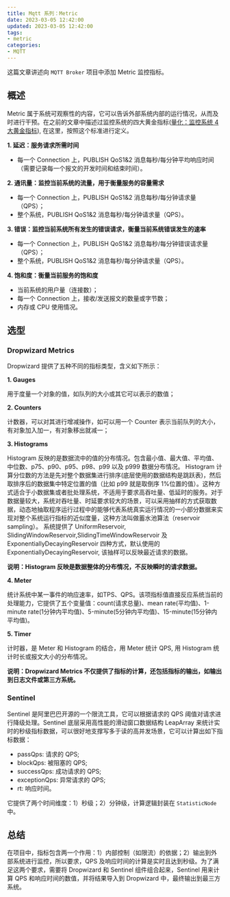 ```yaml
---
title: Mqtt 系列：Metric
date: 2023-03-05 12:42:00
updated: 2023-03-05 12:42:00
tags:
- metric
categories:
- MQTT
---
```


这篇文章讲述向 `MQTT Broker` 项目中添加 Metric 监控指标。

<!-- more -->

## 概述

Metric 属于系统可观察性的内容，它可以告诉外部系统内部的运行情况，从而及时进行干预。在之前的文章中描述过监控系统的四大黄金指标([量化：监控系统 4 大黄金指标](https://zhangxt.top/2022/01/22/four-golden-signals-of-monitor/)), 在这里，按照这个标准进行定义。

**1. 延迟：服务请求所需时间**
- 每一个 Connection 上，PUBLISH QoS1&2 消息每秒/每分钟平均响应时间（需要记录每一个报文的开发时间和结束时间）。

**2. 通讯量：监控当前系统的流量，用于衡量服务的容量需求**
- 每一个 Connection 上，PUBLISH QoS1&2 消息每秒/每分钟请求量（QPS）；
- 整个系统，PUBLISH QoS1&2 消息每秒/每分钟请求量（QPS）。

**3. 错误：监控当前系统所有发生的错误请求，衡量当前系统错误发生的速率**
- 每一个 Connection 上，PUBLISH QoS1&2 消息每秒/每分钟错误请求量（QPS）；
- 整个系统，PUBLISH QoS1&2 消息每秒/每分钟请求量（QPS）。

**4. 饱和度：衡量当前服务的饱和度**
- 当前系统的用户量（连接数）；
- 每一个 Connection 上，接收/发送报文的数量或字节数；
- 内存或 CPU 使用情况。

## 选型

### Dropwizard Metrics 

Dropwizard 提供了五种不同的指标类型，含义如下所示：

**1. Gauges**

用于度量一个对象的值，如队列的大小或其它可以表示的数值；

**2. Counters**

计数器，可以对其进行增减操作，如可以用一个 Counter 表示当前队列的大小，有对象加入加一，有对象移出就减一；



**3. Histograms**

Histogram 反映的是数据流中的值的分布情况。包含最小值、最大值、平均值、中位数、p75、p90、p95、p98、p99 以及 p999 数据分布情况。
Histogram 计算分位数的方法是先对整个数据集进行排序(底层使用的数据结构是跳跃表)，然后取排序后的数据集中特定位置的值（比如 p99 就是取倒序 1%位置的值）。这种方式适合于小数据集或者批处理系统，不适用于要求高吞吐量、低延时的服务。对于数据量较大，系统对吞吐量、时延要求较大的场景，可以采用抽样的方式获取数据，动态地抽取程序运行过程中的能够代表系统真实运行情况的一小部分数据来实现对整个系统运行指标的近似度量，这种方法叫做蓄水池算法（reservoir sampling）。
系统提供了 UniformReservoir, SlidingWindowReservoir,SlidingTimeWindowReservoir 及 ExponentiallyDecayingReservoir 四种方式，默认使用的 ExponentiallyDecayingReservoir, 该抽样可以反映最近请求的数据。

**说明：Histogram 反映是数据整体的分布情况，不反映瞬时的请求数据。**

**4. Meter**

统计系统中某一事件的响应速率，如TPS、QPS。该项指标值直接反应系统当前的处理能力，它提供了五个变量值：count(请求总量)、mean rate(平均值)、1-minute rate(1分钟内平均值)、5-minute(5分钟内平均值)、15-minute(15分钟内平均值)。

**5. Timer**

计时器，是 Meter 和 Histogram 的结合，用 Meter 统计 QPS, 用 Histogram 统计时长或报文大小的分布情况。

**说明：Dropwizard Metrics 不仅提供了指标的计算，还包括指标的输出，如输出到日志文件或第三方系统。**

### Sentinel

Sentinel 是阿里巴巴开源的一个限流工具，它可以根据请求的 QPS 阈值对请求进行降级处理。Sentinel 底层采用高性能的滑动窗口数据结构 LeapArray 来统计实时的秒级指标数据，可以很好地支撑写多于读的高并发场景，它可以计算出如下指标数据：
- passQps: 请求的 QPS; 
- blockQps: 被阻塞的 QPS;
- successQps: 成功请求的 QPS;
- exceptionQps: 异常请求的 QPS;
- rt: 响应时间。

它提供了两个时间维度：1）秒级；2）分钟级，计算逻辑封装在 `StatisticNode` 中。 

## 总结

在项目中，指标包含两一个作用：1）内部控制（如限流）的依据；2）输出到外部系统进行监控，所以要求，QPS 及响应时间的计算是实时且达到秒级。为了满足这两个要求，需要将 Dropwizard 和 Sentinel 组件组合起来，Sentinel 用来计算 QPS 和响应时间的数值，并将结果导入到 Dropwizard 中，最终输出到最三方系统。




